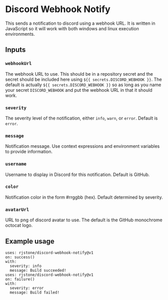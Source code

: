 # Discord Webhook Notify

This sends a notification to discord using a webhook URL. It is written in JavaScript so it will work with both windows and linux execution environments.

## Inputs

### `webhookUrl`

The webhook URL to use. This should be in a repository secret and the secret should be included here using `${{ secrets.DISCORD_WEBHOOK }}`. The default is actually `${{ secrets.DISCORD_WEBHOOK }}` so as long as you name your secret `DISCORD_WEBHOOK` and put the webhook URL in that it should work.

### `severity`

The severity level of the notification, either `info`, `warn`, or `error`. Default is `error`.

### `message`

Notification message. Use context expressions and environment variables to provide information.

### `username`

Username to display in Discord for this notification. Default is GitHub.

### `color`

Notification color in the form \#rrggbb (hex). Default determined by severity.

### `avatarUrl`

URL to png of discord avatar to use. The default is the GitHub monochrome octocat logo.

## Example usage

```
uses: rjstone/discord-webhook-notify@v1
on: success()
with:
  severity: info
  message: Build succeeded!
uses: rjstone/discord-webhook-notify@v1
on: failure()
with:
  severity: error
  message: Build failed!
```